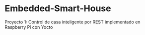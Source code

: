 # Embedded-Smart-House
Proyecto 1: Control de casa inteligente por REST implementado en Raspberry Pi con Yocto
